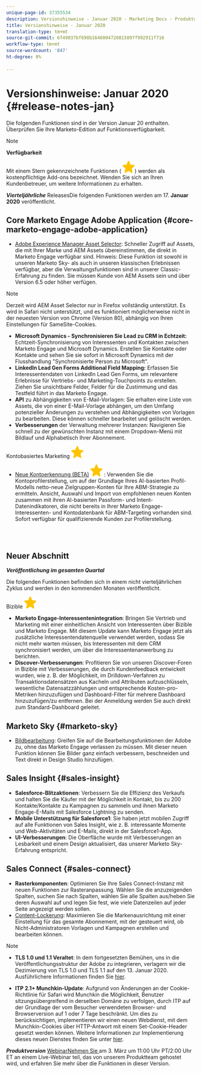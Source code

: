 ```yaml
---
unique-page-id: 37355534
description: Versionshinweise - Januar 2020 - Marketing Docs - Produktdokumentation
title: Versionshinweise - Januar 2020
translation-type: tm+mt
source-git-commit: 6f49037bf698b1646004720815897f992911f716
workflow-type: tm+mt
source-wordcount: '847'
ht-degree: 0%

---
```



# Versionshinweise: Januar 2020 {#release-notes-jan}

Die folgenden Funktionen sind in der Version Januar 20 enthalten. Überprüfen Sie Ihre Marketo-Edition auf Funktionsverfügbarkeit.

>[!NOTE]
>
>**Verfügbarkeit**
>
>Mit einem Stern gekennzeichnete Funktionen ( ![(star)](assets/star-yellow.svg)) werden als kostenpflichtige Add-ons bezeichnet. Wenden Sie sich an Ihren Kundenbetreuer, um weitere Informationen zu erhalten.

***Vierteljährliche*** ReleasesDie folgenden Funktionen werden am 17.  **Januar 2020** veröffentlicht.

## Core Marketo Engage Adobe Application {#core-marketo-engage-adobe-application}

* [Adobe Experience Manager Asset Selector](https://docs.marketo.com/x/_AA6Ag): Schneller Zugriff auf Assets, die mit Ihrer Marke und AEM Assets übereinstimmen, die direkt in Marketo Engage verfügbar sind. Hinweis: Diese Funktion ist sowohl in unseren Marketo Sky- als auch in unseren klassischen Erlebnissen verfügbar, aber die Verwaltungsfunktionen sind in unserer Classic-Erfahrung zu finden. Sie müssen Kunde von AEM Assets sein und über Version 6.5 oder höher verfügen.

>[!NOTE]
>
>Derzeit wird AEM Asset Selector nur in Firefox vollständig unterstützt. Es wird in Safari nicht unterstützt, und es funktioniert möglicherweise nicht in der neuesten Version von Chrome (Version 80), abhängig von Ihren Einstellungen für SameSite-Cookies.

* **Microsoft Dynamics - Synchronisieren Sie Lead zu CRM in Echtzeit:** Echtzeit-Synchronisierung von Interessenten und Kontakten zwischen Marketo Engage und Microsoft Dynamics. Erstellen Sie Kontakte oder Kontakte und sehen Sie sie sofort in Microsoft Dynamics mit der Flusshandlung &quot;Synchronisierte Person zu Microsoft&quot;.
* **LinkedIn Lead Gen Forms Additional Field Mapping:** Erfassen Sie Interessentendaten von LinkedIn Lead Gen Forms, um relevantere Erlebnisse für Vertriebs- und Marketing-Touchpoints zu erstellen. Ziehen Sie unsichtbare Felder, Felder für die Zustimmung und das Testfeld führt in das Marketo Engage.
* **API** zu Abhängigkeiten von E-Mail-Vorlagen: Sie erhalten eine Liste von Assets, die von einer E-Mail-Vorlage abhängen, um den Umfang potenzieller Änderungen zu verstehen und Abhängigkeiten von Vorlagen zu bearbeiten. Diese können schneller bearbeitet und gelöscht werden.
* **Verbesserungen** der Verwaltung mehrerer Instanzen: Navigieren Sie schnell zu der gewünschten Instanz mit einem Dropdown-Menü mit Bildlauf und Alphabetisch Ihrer Abonnement.

Kontobasiertes Marketing ![(star)](assets/star-yellow.svg)

* [Neue Kontoerkennung (BETA)](https://docs.marketo.com/x/WQA6Ag) ![(Stern)](assets/star-yellow.svg) : Verwenden Sie die Kontoprofilerstellung, um auf der Grundlage Ihres AI-basierten Profil-Modells netto-neue Zielgruppen-Konten für Ihre ABM-Strategie zu ermitteln. Ansicht, Auswahl und Import von empfohlenen neuen Konten zusammen mit ihren AI-basierten Passform- und Intent-Datenindikatoren, die nicht bereits in Ihrer Marketo Engage-Interessenten- und Kontodatenbank für ABM-Targeting vorhanden sind. Sofort verfügbar für qualifizierende Kunden zur Profilerstellung.

<br> 

## Neuer Abschnitt

***Veröffentlichung im gesamten Quartal***

Die folgenden Funktionen befinden sich in einem nicht vierteljährlichen Zyklus und werden in den kommenden Monaten veröffentlicht.

Bizible ![(star)](assets/star-yellow.svg)

* **Marketo Engage-Interessentenintegration**: Bringen Sie Vertrieb und Marketing mit einer einheitlichen Ansicht von Interessenten über Bizible und Marketo Engage. Mit diesem Update kann Marketo Engage jetzt als zusätzliche Interessentendatenquelle verwendet werden, sodass Sie nicht mehr warten müssen, bis Interessenten mit dem CRM synchronisiert werden, um über die Interessentenanwerbung zu berichten.
* **Discover-Verbesserungen**: Profitieren Sie von unseren Discover-Foren in Bizible mit Verbesserungen, die durch Kundenfeedback entwickelt wurden, wie z. B. der Möglichkeit, im Drilldown-Verfahren zu Transaktionsdatensätzen aus Kacheln und Attributen aufzuschlüsseln, wesentliche Datensatzzählungen und entsprechende Kosten-pro-Metriken hinzuzufügen und Dashboard-Filter für mehrere Dashboard hinzuzufügen/zu entfernen. Bei der Anmeldung werden Sie auch direkt zum Standard-Dashboard geleitet.

## Marketo Sky {#marketo-sky}

* [Bildbearbeitung](https://help.marketo.com/hc/en-us/articles/360041344614-Marketo-Image-Editor): Greifen Sie auf die Bearbeitungsfunktionen der Adobe zu, ohne das Marketo Engage verlassen zu müssen. Mit dieser neuen Funktion können Sie Bilder ganz einfach verbessern, beschneiden und Text direkt in Design Studio hinzufügen.

## Sales Insight {#sales-insight}

* **Salesforce-Blitzaktionen**: Verbessern Sie die Effizienz des Verkaufs und halten Sie die Käufer mit der Möglichkeit in Kontakt, bis zu 200 Kontakte/Kontakte zu Kampagnen zu sammeln und ihnen Marketo Engage-E-Mails mit Salesforce Lightning zu senden.
* **Mobile Unterstützung für Salesforce1**: Sie haben jetzt mobilen Zugriff auf alle Funktionen von Sales Insight, wie z. B. interessante Momente und Web-Aktivitäten und E-Mails, direkt in der Salesforce1-App.
* **UI-Verbesserungen**: Die Oberfläche wurde mit Verbesserungen an Lesbarkeit und einem Design aktualisiert, das unserer Marketo Sky-Erfahrung entspricht.

## Sales Connect {#sales-connect}

* **Rasterkomponenten**: Optimieren Sie Ihre Sales Connect-Instanz mit neuen Funktionen zur Rasteranpassung. Wählen Sie die anzuzeigenden Spalten, suchen Sie nach Spalten, wählen Sie alle Spalten aus/heben Sie deren Auswahl auf und legen Sie fest, wie viele Datenzeilen auf jeder Seite angezeigt werden sollen.
* [Content-Lockerung](https://docs.marketo.com/x/6wA6Ag): Maximieren Sie die Markenausrichtung mit einer Einstellung für das gesamte Abonnement, mit der gesteuert wird, ob Nicht-Administratoren Vorlagen und Kampagnen erstellen und bearbeiten können.

>[!NOTE]
>
>* **TLS 1.0 und 1.1 Veraltet**: In dem fortgesetzten Bemühen, uns in die Veröffentlichungsstruktur der Adobe zu integrieren, verlagern wir die Dezimierung von TLS 1.0 und TLS 1.1 auf den 13. Januar 2020. Ausführlichere Informationen finden Sie [hier](https://nation.marketo.com/docs/DOC-7059-tls-10-11-deprecation-faq).
   >
   >
* **ITP 2.1+ Munchkin-Update**: Aufgrund von Änderungen an der Cookie-Richtlinie für Safari wird Munchkin die Möglichkeit, Benutzer sitzungsübergreifend in derselben Domäne zu verfolgen, durch ITP auf der Grundlage der vom Besucher verwendeten Browser- und Browserversion auf 1 oder 7 Tage beschränkt. Um dies zu berücksichtigen, implementieren wir einen neuen Webdienst, mit dem Munchkin-Cookies über HTTP-Antwort mit einem Set-Cookie-Header gesetzt werden können. Weitere Informationen zur Implementierung dieses neuen Dienstes finden Sie unter [hier](https://nation.marketo.com/docs/DOC-7351).


***Produktversion*** [WebinarNehmen Sie ](https://engage.marketo.com/Jan_Feb_20_Release_Webinar_Registration.html) am 3. März um 11:00 Uhr PT/2:00 Uhr ET an einem Live-Webinar teil, das von unserem Produktteam gehostet wird, und erfahren Sie mehr über die Funktionen in dieser Version.
